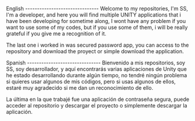 English -------------------------------
Welcome to my repositories, I'm SS, I'm a developer, and here you will find multiple UNITY applications that i have been developing for sometime along,
I wont have any problem if you want to use some of my codes, but if you use some of them, i will be really grateful if you give me a recognition of it.

The last one i worked in was secured password app, you can access to the repository and download the proyect or simple download the application.

Spanish -------------------------------
Bienvenido a mis repositorios, soy SS, soy desarrollador, y aquí encontrarás varias aplicaciones de Unity que he estado desarrollando durante algún tiempo, no tendré ningún problema si quieres usar algunos de mis códigos, pero si usas algunos de ellos, estaré muy agradecido si me dan un reconocimiento de ello.

La última en la que trabajé fue una aplicación de contraseña segura, puede acceder al repositorio y descargar el proyecto o simplemente descargar la aplicación.
